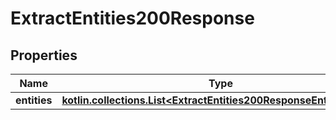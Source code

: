 
# ExtractEntities200Response

## Properties
Name | Type | Description | Notes
------------ | ------------- | ------------- | -------------
**entities** | [**kotlin.collections.List&lt;ExtractEntities200ResponseEntitiesInner&gt;**](ExtractEntities200ResponseEntitiesInner.md) |  |  [optional]



